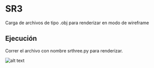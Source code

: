 # SR3
Carga de archivos de tipo .obj para renderizar en modo de wireframe

## Ejecución
Correr el archivo con nombre srthree.py para renderizar.

![alt text](https://imgur.com/a/rEvsFr7)
